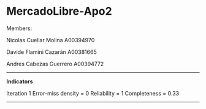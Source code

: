 # MercadoLibre-Apo2

Members:

Nicolas Cuellar Molina A00394970

Davide Flamini Cazarán A00381665

Andres Cabezas Guerrero A00394772


------

**Indicators**

Iteration 1
   Error-miss density = 0
   Reliability = 1
   Completeness = 0.33


------
